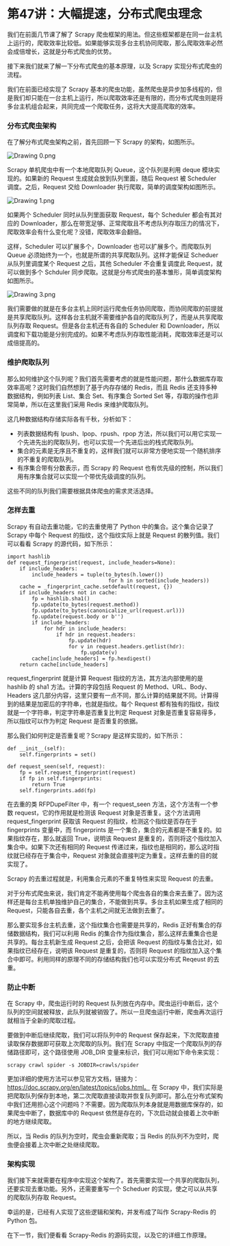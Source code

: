 # 第47讲：大幅提速，分布式爬虫理念

我们在前面几节课了解了 Scrapy 爬虫框架的用法。但这些框架都是在同一台主机上运行的，爬取效率比较低。如果能够实现多台主机协同爬取，那么爬取效率必然会成倍增长，这就是分布式爬虫的优势。

接下来我们就来了解一下分布式爬虫的基本原理，以及 Scrapy 实现分布式爬虫的流程。

我们在前面已经实现了 Scrapy 基本的爬虫功能，虽然爬虫是异步加多线程的，但是我们却只能在一台主机上运行，所以爬取效率还是有限的，而分布式爬虫则是将多台主机组合起来，共同完成一个爬取任务，这将大大提高爬取的效率。

### 分布式爬虫架构

在了解分布式爬虫架构之前，首先回顾一下 Scrapy 的架构，如图所示。

![Drawing 0.png](https://s0.lgstatic.com/i/image/M00/36/9E/CgqCHl8X3v-ALLasAAJygBiwVD4562.png)

Scrapy 单机爬虫中有一个本地爬取队列 Queue，这个队列是利用 deque 模块实现的。如果新的 Request 生成就会放到队列里面，随后 Request 被 Scheduler 调度。之后，Request 交给 Downloader 执行爬取，简单的调度架构如图所示。

![Drawing 1.png](https://s0.lgstatic.com/i/image/M00/36/93/Ciqc1F8X3wqASz4bAAAu4I6VU_g788.png)

如果两个 Scheduler 同时从队列里面获取 Request，每个 Scheduler 都会有其对应的 Downloader，那么在带宽足够、正常爬取且不考虑队列存取压力的情况下，爬取效率会有什么变化呢？没错，爬取效率会翻倍。

这样，Scheduler 可以扩展多个，Downloader 也可以扩展多个。而爬取队列 Queue 必须始终为一个，也就是所谓的共享爬取队列。这样才能保证 Scheduer 从队列里调度某个 Request 之后，其他 Scheduler 不会重复调度此 Request，就可以做到多个 Schduler 同步爬取。这就是分布式爬虫的基本雏形，简单调度架构如图所示。

![Drawing 3.png](https://s0.lgstatic.com/i/image/M00/36/9E/CgqCHl8X3xOAIuL2AABY71AHaqQ611.png)

我们需要做的就是在多台主机上同时运行爬虫任务协同爬取，而协同爬取的前提就是共享爬取队列。这样各台主机就不需要维护各自的爬取队列了，而是从共享爬取队列存取 Request。但是各台主机还有各自的 Scheduler 和 Downloader，所以调度和下载功能是分别完成的。如果不考虑队列存取性能消耗，爬取效率还是可以成倍提高的。

### 维护爬取队列

那么如何维护这个队列呢？我们首先需要考虑的就是性能问题，那什么数据库存取效率高呢？这时我们自然想到了基于内存存储的 Redis，而且 Redis 还支持多种数据结构，例如列表 List、集合 Set、有序集合 Sorted Set 等，存取的操作也非常简单，所以在这里我们采用 Redis 来维护爬取队列。

这几种数据结构存储实际各有千秋，分析如下：

- 列表数据结构有 lpush、lpop、rpush、rpop 方法，所以我们可以用它实现一个先进先出的爬取队列，也可以实现一个先进后出的栈式爬取队列。
- 集合的元素是无序且不重复的，这样我们就可以非常方便地实现一个随机排序的不重复的爬取队列。
- 有序集合带有分数表示，而 Scrapy 的 Request 也有优先级的控制，所以我们用有序集合就可以实现一个带优先级调度的队列。

这些不同的队列我们需要根据具体爬虫的需求灵活选择。

### 怎样去重

Scrapy 有自动去重功能，它的去重使用了 Python 中的集合。这个集合记录了 Scrapy 中每个 Request 的指纹，这个指纹实际上就是 Request 的散列值。我们可以看看 Scrapy 的源代码，如下所示：

```
import hashlib
def request_fingerprint(request, include_headers=None):
    if include_headers:
        include_headers = tuple(to_bytes(h.lower())
                                 for h in sorted(include_headers))
    cache = _fingerprint_cache.setdefault(request, {})
    if include_headers not in cache:
        fp = hashlib.sha1()
        fp.update(to_bytes(request.method))
        fp.update(to_bytes(canonicalize_url(request.url)))
        fp.update(request.body or b'')
        if include_headers:
            for hdr in include_headers:
                if hdr in request.headers:
                    fp.update(hdr)
                    for v in request.headers.getlist(hdr):
                        fp.update(v)
        cache[include_headers] = fp.hexdigest()
    return cache[include_headers]
```

request_fingerprint 就是计算 Request 指纹的方法，其方法内部使用的是 hashlib 的 sha1 方法。计算的字段包括 Request 的 Method、URL、Body、Headers 这几部分内容，这里只要有一点不同，那么计算的结果就不同。计算得到的结果是加密后的字符串，也就是指纹。每个 Request 都有独有的指纹，指纹就是一个字符串，判定字符串是否重复比判定 Request 对象是否重复容易得多，所以指纹可以作为判定 Request 是否重复的依据。

那么我们如何判定是否重复呢？Scrapy 是这样实现的，如下所示：

```
def __init__(self):
    self.fingerprints = set()
    
def request_seen(self, request):
    fp = self.request_fingerprint(request)
    if fp in self.fingerprints:
        return True
    self.fingerprints.add(fp)
```

在去重的类 RFPDupeFilter 中，有一个 request_seen 方法，这个方法有一个参数 request，它的作用就是检测该 Request 对象是否重复。这个方法调用 request_fingerprint 获取该 Request 的指纹，检测这个指纹是否存在于 fingerprints 变量中，而 fingerprints 是一个集合，集合的元素都是不重复的。如果指纹存在，那么就返回 True，说明该 Request 是重复的，否则将这个指纹加入集合中。如果下次还有相同的 Request 传递过来，指纹也是相同的，那么这时指纹就已经存在于集合中，Request 对象就会直接判定为重复。这样去重的目的就实现了。

Scrapy 的去重过程就是，利用集合元素的不重复特性来实现 Request 的去重。

对于分布式爬虫来说，我们肯定不能再使用每个爬虫各自的集合来去重了。因为这样还是每台主机单独维护自己的集合，不能做到共享。多台主机如果生成了相同的 Request，只能各自去重，各个主机之间就无法做到去重了。

那么要实现多台主机去重，这个指纹集合也需要是共享的，Redis 正好有集合的存储数据结构，我们可以利用 Redis 的集合作为指纹集合，那么这样去重集合也是共享的。每台主机新生成 Request 之后，会把该 Request 的指纹与集合比对，如果指纹已经存在，说明该 Request 是重复的，否则将 Request 的指纹加入这个集合中即可。利用同样的原理不同的存储结构我们也可以实现分布式 Reqeust 的去重。

### 防止中断

在 Scrapy 中，爬虫运行时的 Request 队列放在内存中。爬虫运行中断后，这个队列的空间就被释放，此队列就被销毁了。所以一旦爬虫运行中断，爬虫再次运行就相当于全新的爬取过程。

要做到中断后继续爬取，我们可以将队列中的 Request 保存起来，下次爬取直接读取保存数据即可获取上次爬取的队列。我们在 Scrapy 中指定一个爬取队列的存储路径即可，这个路径使用 JOB_DIR 变量来标识，我们可以用如下命令来实现：

```
scrapy crawl spider -s JOBDIR=crawls/spider
```

更加详细的使用方法可以参见官方文档，链接为：https://doc.scrapy.org/en/latest/topics/jobs.html。
在 Scrapy 中，我们实际是把爬取队列保存到本地，第二次爬取直接读取并恢复队列即可。那么在分布式架构中我们还用担心这个问题吗？不需要。因为爬取队列本身就是用数据库保存的，如果爬虫中断了，数据库中的 Request 依然是存在的，下次启动就会接着上次中断的地方继续爬取。

所以，当 Redis 的队列为空时，爬虫会重新爬取；当 Redis 的队列不为空时，爬虫便会接着上次中断之处继续爬取。

### 架构实现

我们接下来就需要在程序中实现这个架构了。首先需要实现一个共享的爬取队列，还要实现去重功能。另外，还需要重写一个 Scheduer 的实现，使之可以从共享的爬取队列存取 Request。

幸运的是，已经有人实现了这些逻辑和架构，并发布成了叫作 Scrapy-Redis 的 Python 包。

在下一节，我们便看看 Scrapy-Redis 的源码实现，以及它的详细工作原理。

                                                                                                                                                                                                                                                                                                                                                                                                                                                                                                                                                                                                                                                                                                                                                                                                                                                                                                                                                                                                                                                                                                                                                                                                                                                                                                                                                                                                                                                                                                                                                                                                                                                                                                                                                                                                                                                                                                                                                                                                                                                                                                                                                                                                                                                                                                                                                                                                                                                                                                                                                                                                                                                                                                                                                                                                                                                                                                                                                                                                                                                                                                                                                                                                                                                                                                                                                                                                                                                                                                                                                                                                           